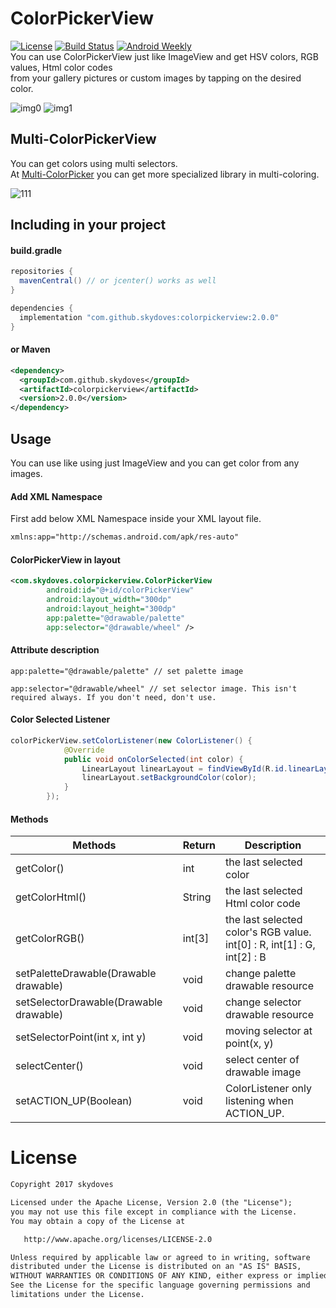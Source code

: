 # ColorPickerView
[![License](https://img.shields.io/badge/License-Apache%202.0-blue.svg)](https://opensource.org/licenses/Apache-2.0)
[![Build Status](https://travis-ci.org/skydoves/ColorPickerView.svg?branch=master)](https://travis-ci.org/skydoves/ColorPickerView)
[![Android Weekly](https://img.shields.io/badge/Android%20Weekly-%23316-orange.svg)](https://androidweekly.net/issues/issue-316)<br>
You can use ColorPickerView just like ImageView and get HSV colors, RGB values, Html color codes <br>
from your gallery pictures or custom images by tapping on the desired color.

![img0](https://user-images.githubusercontent.com/24237865/45309043-ccf51580-b55d-11e8-8985-02fc2d3a7250.jpg) 
![img1](https://user-images.githubusercontent.com/24237865/45308725-1db83e80-b55d-11e8-84b0-1d48c0405365.jpg)

## Multi-ColorPickerView
You can get colors using multi selectors.<br>
At [Multi-ColorPicker](https://github.com/skydoves/Multi-ColorPicker) you can get more specialized library in multi-coloring.

![111](https://user-images.githubusercontent.com/24237865/31853730-9bb0ecfe-b6c8-11e7-9730-c16095042c1a.jpg)

## Including in your project
#### build.gradle
```java
repositories {
  mavenCentral() // or jcenter() works as well
}

dependencies {
  implementation "com.github.skydoves:colorpickerview:2.0.0"
}
```

#### or Maven
```xml
<dependency>
  <groupId>com.github.skydoves</groupId>
  <artifactId>colorpickerview</artifactId>
  <version>2.0.0</version>
</dependency>
```
    
## Usage
You can use like using just ImageView and you can get color from any images.

#### Add XML Namespace
First add below XML Namespace inside your XML layout file.

```xml
xmlns:app="http://schemas.android.com/apk/res-auto"
```

#### ColorPickerView in layout
```xml
<com.skydoves.colorpickerview.ColorPickerView
        android:id="@+id/colorPickerView"
        android:layout_width="300dp"
        android:layout_height="300dp"
        app:palette="@drawable/palette"
        app:selector="@drawable/wheel" />
```

#### Attribute description
```
app:palette="@drawable/palette" // set palette image
```

```
app:selector="@drawable/wheel" // set selector image. This isn't required always. If you don't need, don't use.
```

#### Color Selected Listener
```java
colorPickerView.setColorListener(new ColorListener() {
            @Override
            public void onColorSelected(int color) {
                LinearLayout linearLayout = findViewById(R.id.linearLayout);
                linearLayout.setBackgroundColor(color);
            }
        });
```

#### Methods
Methods | Return | Description
--- | --- | ---
getColor() | int | the last selected color
getColorHtml() | String | the last selected Html color code
getColorRGB() | int[3] | the last selected color's RGB value.<br> int[0] : R, int[1] : G, int[2] : B
setPaletteDrawable(Drawable drawable) | void | change palette drawable resource
setSelectorDrawable(Drawable drawable) | void | change selector drawable resource
setSelectorPoint(int x, int y) | void | moving selector at point(x, y)
selectCenter() | void | select center of drawable image
setACTION\_UP(Boolean) | void | ColorListener only listening when ACTION\_UP.

# License
```xml
Copyright 2017 skydoves

Licensed under the Apache License, Version 2.0 (the "License");
you may not use this file except in compliance with the License.
You may obtain a copy of the License at

   http://www.apache.org/licenses/LICENSE-2.0

Unless required by applicable law or agreed to in writing, software
distributed under the License is distributed on an "AS IS" BASIS,
WITHOUT WARRANTIES OR CONDITIONS OF ANY KIND, either express or implied.
See the License for the specific language governing permissions and
limitations under the License.
```
